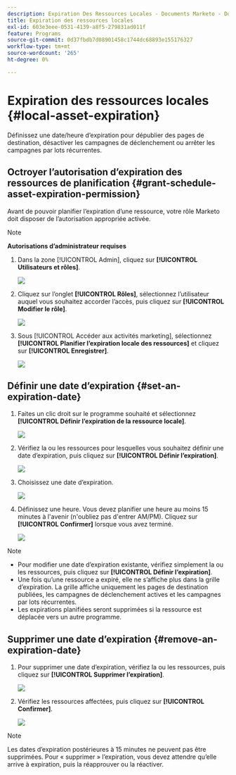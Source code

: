 ```yaml
---
description: Expiration Des Ressources Locales - Documents Marketo - Documentation Du Produit
title: Expiration des ressources locales
exl-id: 603e3eee-0531-4139-a8f5-279831ad011f
feature: Programs
source-git-commit: 0d37fbdb7d08901458c1744dc68893e155176327
workflow-type: tm+mt
source-wordcount: '265'
ht-degree: 0%

---
```


# Expiration des ressources locales {#local-asset-expiration}

Définissez une date/heure d’expiration pour dépublier des pages de destination, désactiver les campagnes de déclenchement ou arrêter les campagnes par lots récurrentes.

## Octroyer l’autorisation d’expiration des ressources de planification {#grant-schedule-asset-expiration-permission}

Avant de pouvoir planifier l’expiration d’une ressource, votre rôle Marketo doit disposer de l’autorisation appropriée activée.

>[!NOTE]
>
>**Autorisations d’administrateur requises**

1. Dans la zone [!UICONTROL Admin], cliquez sur **[!UICONTROL Utilisateurs et rôles]**.

   ![](assets/local-asset-expiration-1.png)

1. Cliquez sur l’onglet **[!UICONTROL Rôles]**, sélectionnez l’utilisateur auquel vous souhaitez accorder l’accès, puis cliquez sur **[!UICONTROL Modifier le rôle]**.

   ![](assets/local-asset-expiration-2.png)

1. Sous [!UICONTROL Accéder aux activités marketing], sélectionnez **[!UICONTROL Planifier l’expiration locale des ressources]** et cliquez sur **[!UICONTROL Enregistrer]**.

   ![](assets/local-asset-expiration-3.png)

## Définir une date d’expiration {#set-an-expiration-date}

1. Faites un clic droit sur le programme souhaité et sélectionnez **[!UICONTROL Définir l’expiration de la ressource locale]**.

   ![](assets/local-asset-expiration-4.png)

1. Vérifiez la ou les ressources pour lesquelles vous souhaitez définir une date d’expiration, puis cliquez sur **[!UICONTROL Définir l’expiration]**.

   ![](assets/local-asset-expiration-5.png)

1. Choisissez une date d’expiration.

   ![](assets/local-asset-expiration-6.png)

1. Définissez une heure. Vous devez planifier une heure au moins 15 minutes à l&#39;avenir (n&#39;oubliez pas d&#39;entrer AM/PM). Cliquez sur **[!UICONTROL Confirmer]** lorsque vous avez terminé.

   ![](assets/local-asset-expiration-7.png)

>[!NOTE]
>
>* Pour modifier une date d’expiration existante, vérifiez simplement la ou les ressources, puis cliquez sur **[!UICONTROL Définir l’expiration]**.
>* Une fois qu’une ressource a expiré, elle ne s’affiche plus dans la grille d’expiration. La grille affiche uniquement les pages de destination publiées, les campagnes de déclenchement actives et les campagnes par lots récurrentes.
>* Les expirations planifiées seront supprimées si la ressource est déplacée vers un autre programme.

## Supprimer une date d’expiration {#remove-an-expiration-date}

1. Pour supprimer une date d’expiration, vérifiez la ou les ressources, puis cliquez sur **[!UICONTROL Supprimer l’expiration]**.

   ![](assets/local-asset-expiration-8.png)

1. Vérifiez les ressources affectées, puis cliquez sur **[!UICONTROL Confirmer]**.

   ![](assets/local-asset-expiration-9.png)

>[!NOTE]
>
>Les dates d’expiration postérieures à 15 minutes ne peuvent pas être supprimées. Pour « supprimer » l’expiration, vous devez attendre qu’elle arrive à expiration, puis la réapprouver ou la réactiver.
